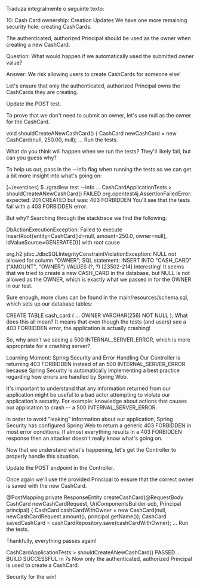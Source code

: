 Traduza integralmente o seguinte texto:

10: Cash Card ownership: Creation Updates
We have one more remaining security hole: creating CashCards.

The authenticated, authorized Principal should be used as the owner when creating a new CashCard.

Question: What would happen if we automatically used the submitted owner value?

Answer: We risk allowing users to create CashCards for someone else!

Let's ensure that only the authenticated, authorized Principal owns the CashCards they are creating.

Update the POST test.

To prove that we don't need to submit an owner, let's use null as the owner for the CashCard.

void shouldCreateANewCashCard() {
  CashCard newCashCard = new CashCard(null, 250.00, null);
  ...
Run the tests.

What do you think will happen when we run the tests? They'll likely fail, but can you guess why?

To help us out, pass in the --info flag when running the tests so we can get a bit more insight into what's going on:

[~/exercises] $ ./gradlew test --info
...
CashCardApplicationTests > shouldCreateANewCashCard() FAILED
 org.opentest4j.AssertionFailedError:
 expected: 201 CREATED
  but was: 403 FORBIDDEN
You'll see that the tests fail with a 403 FORBIDDEN error.

But why? Searching through the stacktrace we find the following:

DbActionExecutionException: Failed to execute InsertRoot{entity=CashCard[id=null, amount=250.0, owner=null], idValueSource=GENERATED}] with root cause

org.h2.jdbc.JdbcSQLIntegrityConstraintViolationException: NULL not allowed for column "OWNER"; SQL statement:
 INSERT INTO "CASH_CARD" ("AMOUNT", "OWNER") VALUES (?, ?) [23502-214]
Interesting! It seems that we tried to create a new CASH_CARD in the database, but NULL is not allowed as the OWNER, which is exactly what we passed in for the OWNER in our test.

Sure enough, more clues can be found in the main/resources/schema.sql, which sets up our database tables:

CREATE TABLE cash_card
(
  ...
  OWNER    VARCHAR(256) NOT NULL
);
What does this all mean? It means that even though the tests (and users) see a 403 FORBIDDEN error, the application is actually crashing!

So, why aren't we seeing a 500 INTERNAL_SERVER_ERROR, which is more appropriate for a crashing server?

Learning Moment: Spring Security and Error Handling
Our Controller is returning 403 FORBIDDEN instead of an 500 INTERNAL_SERVER_ERROR because Spring Security is automatically implementing a best practice regarding how errors are handled by Spring Web.

It's important to understand that any information returned from our application might be useful to a bad actor attempting to violate our application's security. For example: knowledge about actions that causes our application to crash -- a 500 INTERNAL_SERVER_ERROR.

In order to avoid "leaking" information about our application, Spring Security has configured Spring Web to return a generic 403 FORBIDDEN in most error conditions. If almost everything results in a 403 FORBIDDEN response then an attacker doesn't really know what's going on.

Now that we understand what's happening, let's get the Controller to properly handle this situation.

Update the POST endpoint in the Controller.

Once again we'll use the provided Principal to ensure that the correct owner is saved with the new CashCard.

@PostMapping
private ResponseEntity<Void> createCashCard(@RequestBody CashCard newCashCardRequest, UriComponentsBuilder ucb, Principal principal) {
    CashCard cashCardWithOwner = new CashCard(null, newCashCardRequest.amount(), principal.getName());
    CashCard savedCashCard = cashCardRepository.save(cashCardWithOwner);
    ...
Run the tests.

Thankfully, everything passes again!

CashCardApplicationTests > shouldCreateANewCashCard() PASSED
...
BUILD SUCCESSFUL in 7s
Now only the authenticated, authorized Principal is used to create a CashCard.

Security for the win!